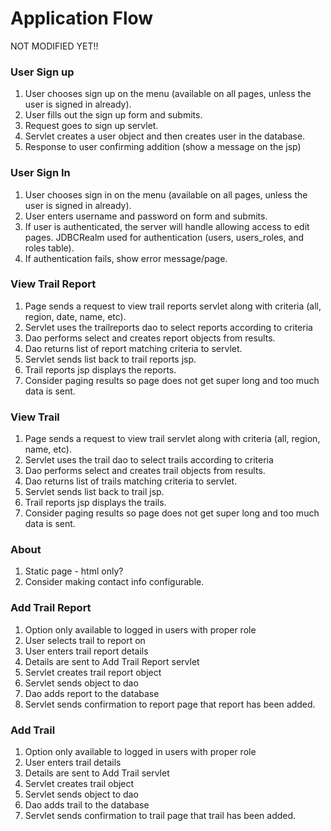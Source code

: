 # Application Flow
NOT MODIFIED YET!!

### User Sign up

1. User chooses sign up on the menu (available on all pages, unless the user
   is signed in already).
1. User fills out the sign up form and submits.
1. Request goes to sign up servlet.
1. Servlet creates a user object and then creates user in the database.
1. Response to user confirming addition (show a message on the jsp)

### User Sign In

1. User chooses sign in on the menu (available on all pages, unless the user
   is signed in already).
1. User enters username and password on form and submits.
1. If user is authenticated, the server will handle allowing access to edit
   pages.  JDBCRealm used for authentication (users, users_roles, and roles table).
1. If authentication fails, show error message/page.

### View Trail Report

1. Page sends a request to view trail reports servlet along with criteria
   (all, region, date, name, etc).
1. Servlet uses the trailreports dao to select reports according to criteria
1. Dao performs select and creates report objects from results.
1. Dao returns list of report matching criteria to servlet.
1. Servlet sends list back to trail reports jsp.
1. Trail reports jsp displays the reports.
1. Consider paging results so page does not get super long and too much data
   is sent.

### View Trail

1. Page sends a request to view trail servlet along with criteria
   (all, region, name, etc).
1. Servlet uses the trail dao to select trails according to criteria
1. Dao performs select and creates trail objects from results.
1. Dao returns list of trails matching criteria to servlet.
1. Servlet sends list back to trail  jsp.
1. Trail reports jsp displays the trails.
1. Consider paging results so page does not get super long and too much data
   is sent.

### About

1. Static page - html only?
1. Consider making contact info configurable.

### Add Trail Report
1. Option only available to logged in users with proper role
1. User selects trail to report on
1. User enters trail report details
1. Details are sent to Add Trail Report servlet
1. Servlet creates trail report object
1. Servlet sends object to dao
1. Dao adds report to the database
1. Servlet sends confirmation to report page that report has been added.

### Add Trail
1. Option only available to logged in users with proper role
1. User enters trail  details
1. Details are sent to Add Trail  servlet
1. Servlet creates trail  object
1. Servlet sends object to dao
1. Dao adds trail to the database
1. Servlet sends confirmation to trail page that trail has been added.








 
